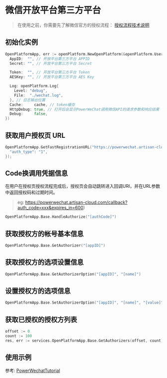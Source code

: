 
# 微信开放平台第三方平台

> 在使用之前，你需要先了解微信官方的授权流程： [授权流程技术说明](https://open.weixin.qq.com/cgi-bin/showdocument?action=dir_list&t=resource/res_list&verify=1&id=open1453779503&token=&lang=)

## 初始化实例

``` go
OpenPlatformApp, err := openPlatform.NewOpenPlatform(&openPlatform.UserConfig{
  AppID:  "", // 开放平台第三方平台 APPID
  Secret: "", // 开放平台第三方平台 Secret

  Token:  "", // 开放平台第三方平台 Token
  AESKey: "", // 开放平台第三方平台 AES Key

  Log: openPlatform.Log{
    Level: "debug",
    File:  "./wechat.log",
  }, // 日志输出位置
  Cache:     cache, // token缓存
  HttpDebug: true, // 打开后会显示PowerWeChat调用微信API的请求参数和响应结果
  Debug:     false,
})
```

## 获取用户授权页 URL

``` go
OpenPlatformApp.GetFastRegistrationURL("https://powerwechat.artisan-cloud.com", &object.StringMap{
  "auth_type": "1",
});
```

## Code换调用凭据信息

在用户在授权页授权流程完成后，授权页会自动跳转进入回调URI，并在URL参数中返回授权码和过期时间。

> eg: https://powerwechat.artisan-cloud.com/callback?auth_code=xxx&expires_in=600)

``` go
OpenPlatformApp.Base.HandleAuthorize("[authCode]")
```

## 获取授权方的帐号基本信息 

``` go
OpenPlatformApp.Base.GetAuthorizer("[appID]")
```

## 获取授权方的选项设置信息
``` go
OpenPlatformApp.Base.GetAuthorizerOption("[appID]", "[name]")
```

## 设置授权方的选项信息
``` go
OpenPlatformApp.Base.SetAuthorizerOption("[appID]", "[name]", "[value]")
```

## 获取已授权的授权方列表
``` go
offset := 0
count := 100
res, err := services.OpenPlatformApp.Base.GetAuthorizers(offset, count)
```

## 使用示例

参考: [PowerWechatTutorial](https://github.com/ArtisanCloud/PowerWechatTutorial/blob/master/controllers/open-platform/open-platform.go)
